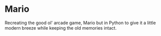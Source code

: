 # Mario
Recreating the good ol' arcade game, Mario but in Python to give it a little modern breeze while keeping the old memories intact.
